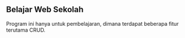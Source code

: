 
## Belajar Web Sekolah

Program ini hanya untuk pembelajaran, dimana terdapat beberapa fitur terutama CRUD. 

